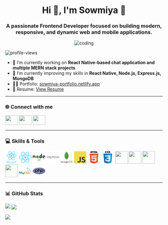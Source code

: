<h1 align="center">Hi 👋, I'm Sowmiya 🌸</h1>
<h3 align="center">A passionate Frontend Developer focused on building modern, responsive, and dynamic web and mobile applications.</h3>

<p align="center">
  <img src="https://media.tenor.com/S59bPkT0pqcAAAAC/programming.gif](https://i.pinimg.com/originals/75/8f/1c/758f1cd8cede9c3e4711306fc030f4ce.gif" alt="coding" />
</p>

<p align="left">
  <img src="https://komarev.com/ghpvc/?username=sowmiya1921051&label=Profile%20views&color=0e75b6&style=flat" alt="profile-views" />
</p>

- 🔭 I’m currently working on **React Native-based chat application and multiple MERN stack projects**
- 🌱 I’m currently improving my skills in **React Native, Node.js, Express.js, MongoDB**
- 👨‍💻 Portfolio: [sowmiya-portfolio.netlify.app](https://sowmiya-portfolio.netlify.app/)
- 📄 Resume: [View Resume](https://drive.google.com/file/d/19cF-jIaSw0OXk3n_4ekKdCiBaElB54dD/view?usp=sharing)

---

### 🌐 Connect with me
<p align="left">
  <a href="https://www.linkedin.com/in/sowmiya-n-06ba2b221/" target="blank"><img src="https://raw.githubusercontent.com/rahuldkjain/github-profile-readme-generator/master/src/images/icons/Social/linked-in-alt.svg" height="30" width="40" /></a>
  <a href="https://www.hackerrank.com/sowmiyanallasiv1?hr_r=1" target="blank"><img src="https://raw.githubusercontent.com/rahuldkjain/github-profile-readme-generator/master/src/images/icons/Social/hackerrank.svg" height="30" width="40" /></a>
  <a href="https://github.com/Sowmiya1921051" target="blank"><img src="https://raw.githubusercontent.com/rahuldkjain/github-profile-readme-generator/master/src/images/icons/Social/github.svg" height="30" width="40" /></a>
</p>

---

### 💻 Skills & Tools
<p align="left">
  <img src="https://raw.githubusercontent.com/devicons/devicon/master/icons/react/react-original-wordmark.svg" width="40" height="40" />
  <img src="https://raw.githubusercontent.com/devicons/devicon/master/icons/reactnative/reactnative-original.svg" width="40" height="40" />
  <img src="https://raw.githubusercontent.com/devicons/devicon/master/icons/nodejs/nodejs-original-wordmark.svg" width="40" height="40" />
  <img src="https://raw.githubusercontent.com/devicons/devicon/master/icons/express/express-original-wordmark.svg" width="40" height="40" />
  <img src="https://raw.githubusercontent.com/devicons/devicon/master/icons/mongodb/mongodb-original-wordmark.svg" width="40" height="40" />
  <img src="https://raw.githubusercontent.com/devicons/devicon/master/icons/javascript/javascript-original.svg" width="40" height="40" />
  <img src="https://raw.githubusercontent.com/devicons/devicon/master/icons/html5/html5-original-wordmark.svg" width="40" height="40" />
  <img src="https://raw.githubusercontent.com/devicons/devicon/master/icons/css3/css3-original-wordmark.svg" width="40" height="40" />
  <img src="https://www.vectorlogo.zone/logos/tailwindcss/tailwindcss-icon.svg" width="40" height="40" />
  <img src="https://www.vectorlogo.zone/logos/getpostman/getpostman-icon.svg" width="40" height="40" />
  <img src="https://www.vectorlogo.zone/logos/git-scm/git-scm-icon.svg" width="40" height="40" />
  <img src="https://cdn.worldvectorlogo.com/logos/django.svg" width="40" height="40" />
  <img src="https://raw.githubusercontent.com/devicons/devicon/master/icons/mysql/mysql-original-wordmark.svg" width="40" height="40" />
  <img src="https://raw.githubusercontent.com/devicons/devicon/master/icons/php/php-original.svg" width="40" height="40" />
</p>

---

### 📊 GitHub Stats
<p>
  <img align="left" src="https://github-readme-stats.vercel.app/api/top-langs?username=sowmiya1921051&show_icons=true&locale=en&layout=compact" />
</p>

<p>&nbsp;<img align="center" src="https://github-readme-stats.vercel.app/api?username=sowmiya1921051&show_icons=true&locale=en" /></p>

<p><img align="center" src="https://github-readme-streak-stats.herokuapp.com/?user=sowmiya1921051" /></p>
